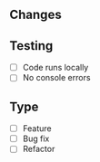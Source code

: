 ## Changes

<!-- Auto-filled from commits -->

## Testing

- [ ] Code runs locally
- [ ] No console errors

## Type

- [ ] Feature
- [ ] Bug fix
- [ ] Refactor
